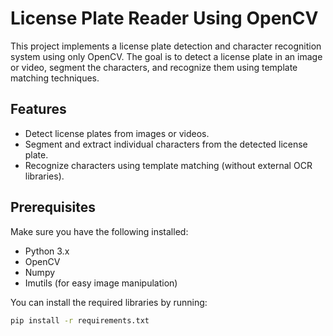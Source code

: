 # License Plate Reader Using OpenCV

This project implements a license plate detection and character recognition system using only OpenCV. The goal is to detect a license plate in an image or video, segment the characters, and recognize them using template matching techniques.

## Features
- Detect license plates from images or videos.
- Segment and extract individual characters from the detected license plate.
- Recognize characters using template matching (without external OCR libraries).

## Prerequisites

Make sure you have the following installed:

- Python 3.x
- OpenCV
- Numpy
- Imutils (for easy image manipulation)

You can install the required libraries by running:

```bash
pip install -r requirements.txt
```
